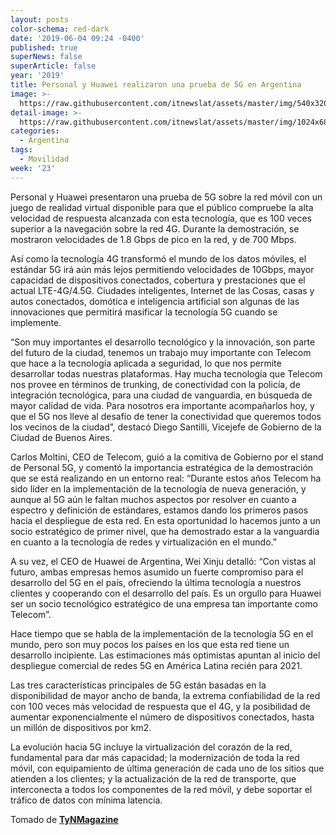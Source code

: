 ```yaml
---
layout: posts
color-schema: red-dark
date: '2019-06-04 09:24 -0400'
published: true
superNews: false
superArticle: false
year: '2019'
title: Personal y Huawei realizaron una prueba de 5G en Argentina
image: >-
  https://raw.githubusercontent.com/itnewslat/assets/master/img/540x320/Persona-Huawei-p.jpg
detail-image: >-
  https://raw.githubusercontent.com/itnewslat/assets/master/img/1024x680/Persona-Huawei-g.jpg
categories:
  - Argentina
tags:
  - Movilidad
week: '23'
---
```

Personal y Huawei presentaron una prueba de 5G sobre la red móvil con un juego de realidad virtual disponible para que el público compruebe la alta velocidad de respuesta alcanzada con esta tecnología, que es 100 veces superior a la navegación sobre la red 4G. Durante la demostración, se mostraron velocidades de 1.8 Gbps de pico en la red, y de 700 Mbps.

Así como la tecnología 4G transformó el mundo de los datos móviles, el estándar 5G irá aún más lejos permitiendo velocidades de 10Gbps, mayor capacidad de dispositivos conectados, cobertura y prestaciones que el actual LTE-4G/4.5G.  Ciudades inteligentes, Internet de las Cosas, casas y autos conectados, domótica e inteligencia artificial son algunas de las innovaciones que permitirá masificar la tecnología 5G cuando se implemente.

“Son muy importantes el desarrollo tecnológico y la innovación, son parte del futuro de la ciudad, tenemos un trabajo muy importante con Telecom que hace a la tecnología aplicada a seguridad, lo que nos permite desarrollar todas nuestras plataformas. Hay mucha tecnología que Telecom nos provee en términos de trunking, de conectividad con la policía, de integración tecnológica, para una ciudad de vanguardia, en búsqueda de mayor calidad de vida. Para nosotros era importante acompañarlos hoy, y que el 5G nos lleve al desafío de tener la conectividad que queremos todos los vecinos de la ciudad”, destacó Diego Santilli, Vicejefe de Gobierno de la Ciudad de Buenos Aires.

Carlos Moltini, CEO de Telecom, guió a la comitiva de Gobierno por el stand de Personal 5G, y comentó la importancia estratégica de la demostración que se está realizando en un entorno real: “Durante estos años Telecom ha sido líder en la implementación de la tecnología de nueva generación, y aunque al 5G aún le faltan muchos aspectos por resolver en cuanto a espectro y definición de estándares, estamos dando los primeros pasos hacia el despliegue de esta red. En esta oportunidad lo hacemos junto a un socio estratégico de primer nivel, que ha demostrado estar a la vanguardia en cuanto a la tecnología de redes y virtualización en el mundo.”

A su vez, el CEO de Huawei de Argentina, Wei Xinju detalló: “Con vistas al futuro, ambas empresas hemos asumido un fuerte compromiso para el desarrollo del 5G en el país, ofreciendo la última tecnología a nuestros clientes y cooperando con el desarrollo del país. Es un orgullo para Huawei ser un socio tecnológico estratégico de una empresa tan importante como Telecom”.

Hace tiempo que se habla de la implementación de la tecnología 5G en el mundo, pero son muy pocos los países en los que esta red tiene un desarrollo incipiente. Las estimaciones más optimistas apuntan al inicio del despliegue comercial de redes 5G en América Latina recién para 2021.

Las tres características principales de 5G están basadas en la disponibilidad de mayor ancho de banda, la extrema confiabilidad de la red  con 100 veces más velocidad de respuesta que el 4G, y la posibilidad de aumentar exponencialmente el número de dispositivos conectados, hasta un millón de dispositivos por km2.

La evolución hacia 5G incluye la virtualización del corazón de la red, fundamental para dar más capacidad; la modernización de toda la red móvil, con equipamiento de última generación de cada uno de los sitios que atienden a los clientes; y la actualización de la red de transporte, que interconecta a todos los componentes de la red móvil, y debe soportar el tráfico de datos con mínima latencia.

Tomado de [**TyNMagazine**](http://www.tynmagazine.com/personal-y-huawei-realizaron-una-prueba-de-5g-en-argentina/?utm_source=email_marketing&utm_admin=52552&utm_medium=email&utm_campaign=TyN_Magazine_Accionistas_piden_a_Zuckerberg_que_renuncie_a_la_presidencia_de_Facebook)